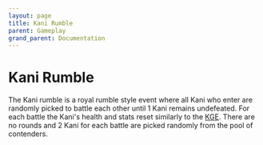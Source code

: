 ```yaml
---
layout: page
title: Kani Rumble
parent: Gameplay
grand_parent: Documentation
---
```

# Kani Rumble
The Kani rumble is a royal rumble style event where all Kani who enter are
randomly picked to battle each other until 1 Kani remains undefeated. For each
battle the Kani's health and stats reset similarly to the
[KGE](/docs/gameplay/kani-generating-event). There are no rounds and 2 Kani for
each battle are picked randomly from the pool of contenders. 
